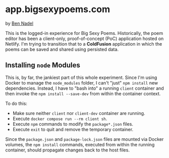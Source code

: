 
# app.bigsexypoems.com

by [Ben Nadel][ben-nadel]

This is the logged-in experience for Big Sexy Poems. Historically, the poem editor has been a client-only, proof-of-concept (PoC) application hosted on Netlify. I'm trying to transition that to a **ColdFusion** application in which the poems can be saved and shared using persisted data.


## Installing `node` Modules

This is, by far, the jankiest part of this whole experiment. Since I'm using Docker to manage the `node_modules` folder, I can't "just" `npm install` new dependencies. Instead, I have to "bash into" a running `client` container and then invoke the `npm install --save-dev` from within the container context.

To do this:

* Make sure neither `client` nor `client-dev` container are running.
* Execute `docker compose run --rm client sh`.
* Execute `npm` commands to modify the `package*.json` files.
* Execute `exit` to quit and remove the temporary container.

Since the `package.json` and `package-lock.json` files are mounted via Docker volumes, the `npm install` commands, executed from within the running container, should propagate changes back to the host files.


[ben-nadel]: https://www.bennadel.com/
